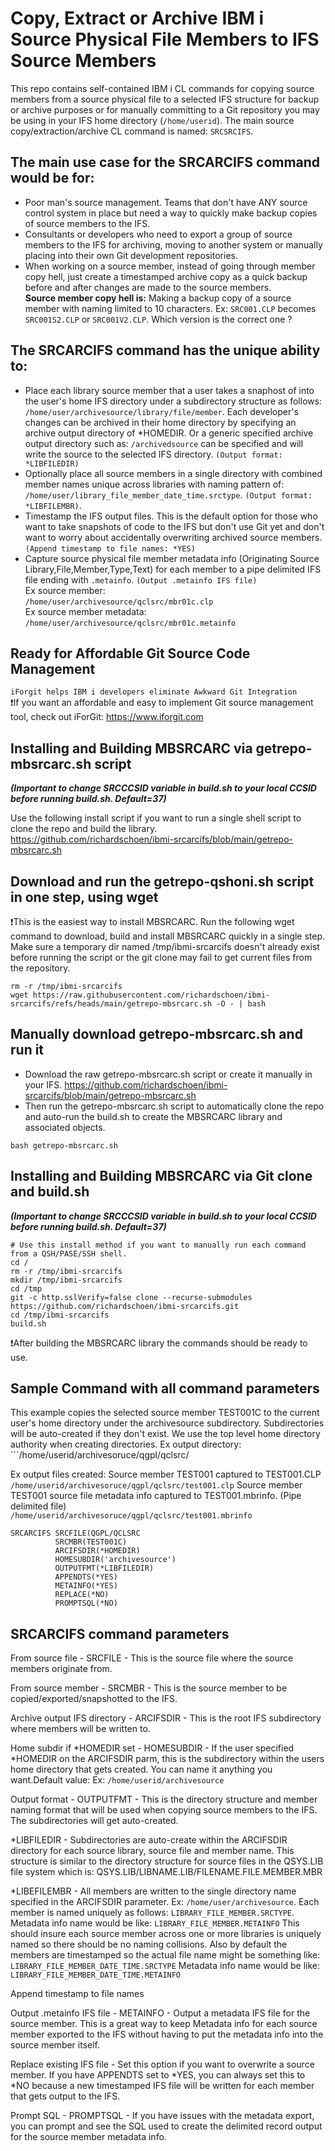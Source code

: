 # Copy, Extract or Archive IBM i Source Physical File Members to IFS Source Members
This repo contains self-contained IBM i CL commands for copying source members from a source physical file to a selected IFS structure for backup or archive purposes or for manually committing to a Git repository you may be using in your IFS home directory (```/home/userid```). The main source copy/extraction/archive CL command is named: ```SRCSRCIFS```.         

## The main use case for the SRCARCIFS command would be for:
- Poor man's source management. Teams that don't have ANY source control system in place but need a way to quickly make backup copies of source members to the IFS.   
- Consultants or developers who need to export a group of source members to the IFS for archiving, moving to another system or manually placing into their own Git development repositories.    
- When working on a source member, instead of going through member copy hell, just create a timestamped archive copy as a quick backup before and after changes are made to the source members.     
**Source member copy hell is:** Making a backup copy of a source member with naming limited to 10 characters. Ex: ```SRC001.CLP``` becomes ```SRC001S2.CLP``` or ```SRC001V2.CLP```. Which version is the correct one ?   

## The SRCARCIFS command has the unique ability to:
- Place each library source member that a user takes a snaphost of into the user's home IFS directory under a subdirectory structure as follows: ```/home/user/archivesource/library/file/member```. Each developer's changes can be archived in their home directory by specifying an archive output directory of *HOMEDIR. Or a generic specified archive output directory such as: ```/archivedsource``` can be specified and will write the source to the selected IFS directory. ```(Output format: *LIBFILEDIR)```   
- Optionally place all source members in a single directory with combined member names unique across libraries with naming pattern of: ```/home/user/library_file_member_date_time.srctype```. ```(Output format: *LIBFILEMBR)```.   
- Timestamp the IFS output files. This is the default option for those who want to take snapshots of code to the IFS but don't use Git yet and don't want to worry about accidentally overwriting archived source members. ```(Append timestamp to file names: *YES)```   
- Capture source physical file member metadata info (Originating Source Library,File,Member,Type,Text) for each member to a pipe delimited IFS file ending with ```.metainfo```. ```(Output .metainfo IFS file)```    
Ex source member:     
```/home/user/archivesource/qclsrc/mbr01c.clp```     
Ex source member metadata:     
```/home/user/archivesource/qclsrc/mbr01c.metainfo```   

## Ready for Affordable Git Source Code Management  
```iForgit helps IBM i developers eliminate Awkward Git Integration```    
❗If you want an affordable and easy to implement Git source management tool, check out iForGit: https://www.iforgit.com

## Installing and Building MBSRCARC via getrepo-mbsrcarc.sh script   

***(Important to change SRCCCSID variable in build.sh to your local CCSID before running build.sh. Default=37)***

Use the following install script if you want to run a single shell script to clone the repo and build the library.  
https://github.com/richardschoen/ibmi-srcarcifs/blob/main/getrepo-mbsrcarc.sh   

## Download and run the getrepo-qshoni.sh script in one step, using wget
❗This is the easiest way to install MBSRCARC. Run the following wget command to download, build and install MBSRCARC quickly in a single step.   
Make sure a temporary dir named /tmp/ibmi-srcarcifs doesn't already exist before running the script or the git clone may fail to get current files from the repository.  
```
rm -r /tmp/ibmi-srcarcifs  
wget https://raw.githubusercontent.com/richardschoen/ibmi-srcarcifs/refs/heads/main/getrepo-mbsrcarc.sh -O - | bash
```

## Manually download getrepo-mbsrcarc.sh and run it
- Download the raw getrepo-mbsrcarc.sh script or create it manually in your IFS. https://github.com/richardschoen/ibmi-srcarcifs/blob/main/getrepo-mbsrcarc.sh     
- Then run the getrepo-mbsrcarc.sh script to automatically clone the repo and auto-run the build.sh to create the MBSRCARC library and associated objects.   
```
bash getrepo-mbsrcarc.sh
```
## Installing and Building MBSRCARC via Git clone and build.sh 

***(Important to change SRCCCSID variable in build.sh to your local CCSID before running build.sh. Default=37)***

```
# Use this install method if you want to manually run each command from a QSH/PASE/SSH shell.
cd /  
rm -r /tmp/ibmi-srcarcifs  
mkdir /tmp/ibmi-srcarcifs
cd /tmp   
git -c http.sslVerify=false clone --recurse-submodules https://github.com/richardschoen/ibmi-srcarcifs.git
cd /tmp/ibmi-srcarcifs
build.sh  
```
❗After building the MBSRCARC library the commands should be ready to use.    
  
## Sample Command with all command parameters

This example copies the selected source member TEST001C to the current user's home directory under the archivesource subdirectory.  Subdirectories will be auto-created if they don't exist. We use the top level home directory authority when creating directories. 
Ex output directory: ```/home/userid/archivesoruce/qgpl/qclsrc/

Ex output files created: 
Source member TEST001 captured to TEST001.CLP   
```/home/userid/archivesoruce/qgpl/qclsrc/test001.clp```
Source member TEST001 source file metadata info captured to TEST001.mbrinfo. (Pipe delimited file)   
```/home/userid/archivesoruce/qgpl/qclsrc/test001.mbrinfo```

```
SRCARCIFS SRCFILE(QGPL/QCLSRC            
          SRCMBR(TEST001C)               
          ARCIFSDIR(*HOMEDIR)          
          HOMESUBDIR('archivesource')  
          OUTPUTFMT(*LIBFILEDIR)       
          APPENDTS(*YES)               
          METAINFO(*YES)               
          REPLACE(*NO)                 
          PROMPTSQL(*NO)               
```

## SRCARCIFS command parameters
From source file - SRCFILE - This is the source file where the source members originate from.  

From source member - SRCMBR - This is the source member to be copied/exported/snapshotted to the IFS.   

Archive output IFS directory - ARCIFSDIR - This is the root IFS subdirectory where members will be written to.    

Home subdir if *HOMEDIR set - HOMESUBDIR - If the user specified *HOMEDIR on the ARCIFSDIR parm, this is the subdirectory within the users home directory that gets created. You can name it anything you want.Default value:   Ex: ```/home/userid/archivesource```

Output format - OUTPUTFMT - This is the directory structure and member naming format that will be used when copying source members to the IFS. The subdirectories will get auto-created.

*LIBFILEDIR - Subdirectories are auto-create within the ARCIFSDIR directory for each source library, source file and member name. This structure is similar to the directory structure for source files in the QSYS.LIB file system which is: QSYS.LIB/LIBNAME.LIB/FILENAME.FILE.MEMBER.MBR

*LIBEFILEMBR - All members are written to the single directory name specified in the ARCIFSDIR parameter. Ex: ```/home/user/archivesource```. Each member is named uniquely as follows: ```LIBRARY_FILE_MEMBER.SRCTYPE```. Metadata info name would be like:  ```LIBRARY_FILE_MEMBER.METAINFO``` This should insure each source member across one or more libraries is uniquely named so there should be no naming collisions. Also by default the members are timestamped so the actual file name might be something like: ```LIBRARY_FILE_MEMBER_DATE_TIME.SRCTYPE``` Metadata info name would be like: ```LIBRARY_FILE_MEMBER_DATE_TIME.METAINFO```

Append timestamp to file names

Output .metainfo IFS file - METAINFO - Output a metadata IFS file for the source member. This is a great way to keep Metadata info for each source member exported to the IFS without having to put the metadata info into the source member itself.

Replace existing IFS file - Set this option if you want to overwrite a source member. If you have APPENDTS set to *YES, you can always set this to *NO because a new timestamped IFS file will be written for each member that gets output to the IFS.

Prompt SQL - PROMPTSQL - If you have issues with the metadata export, you can prompt and see the SQL used to create the delimited record output for the source member metadata info.








